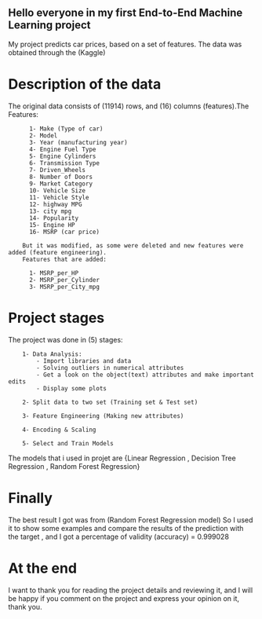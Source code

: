 ## Hello everyone in my first End-to-End Machine Learning project
<p>My project predicts car prices, based on a set of features.
   The data was obtained through the (Kaggle)</p>
   
   <h1>Description of the data</h1>
    <p>
       The original data consists of (11914) rows, and (16) columns (features).The Features:
          
          1- Make (Type of car)
          2- Model
          3- Year (manufacturing year)
          4- Engine Fuel Type
          5- Engine Cylinders
          6- Transmission Type
          7- Driven_Wheels
          8- Number of Doors
          9- Market Category
          10- Vehicle Size
          11- Vehicle Style
          12- highway MPG
          13- city mpg
          14- Popularity
          15- Engine HP
          16- MSRP (car price)
  
        But it was modified, as some were deleted and new features were added (feature engineering).
        Features that are added:      
  
          1- MSRP_per_HP
          2- MSRP_per_Cylinder
          3- MSRP_per_City_mpg
  </p>
  
  
  <h1>Project stages</h1>
    <p>
        The project was done in (5) stages:

        1- Data Analysis:
            - Import libraries and data
            - Solving outliers in numerical attributes
            - Get a look on the object(text) attributes and make important edits 
            - Display some plots

        2- Split data to two set (Training set & Test set)

        3- Feature Engineering (Making new attributes)

        4- Encoding & Scaling 

        5- Select and Train Models
  
  The models that i used in projet are {Linear Regression , Decision Tree Regression , Random Forest Regression}
      </p>
      
   <h1>Finally</h1>
      <p>The best result I got was from (Random Forest Regression model)
         So I used it to show some examples and compare the results of the prediction with the target
          , and I got a percentage of validity (accuracy) = 0.999028

</p>

  <h1>At the end</h1>
   <p>
        I want to thank you for reading the project details and reviewing it, and I will be happy if you comment on the project and express your opinion on it, thank you.

  </p>


